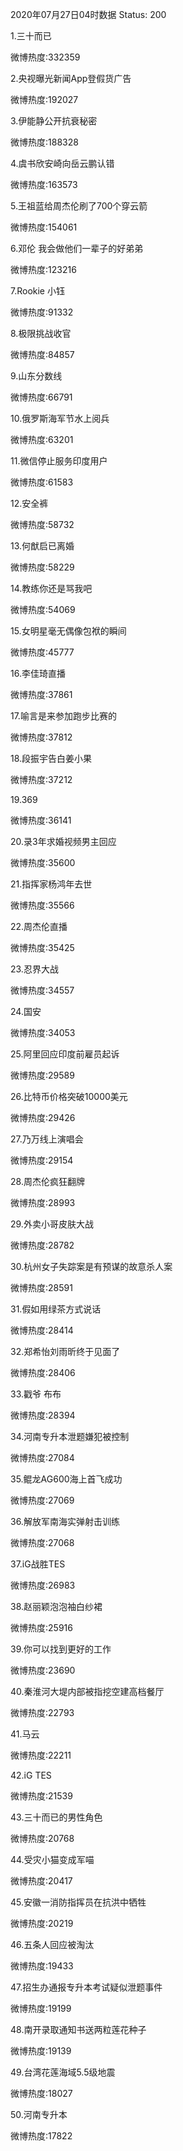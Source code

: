2020年07月27日04时数据
Status: 200

1.三十而已

微博热度:332359

2.央视曝光新闻App登假货广告

微博热度:192027

3.伊能静公开抗衰秘密

微博热度:188328

4.虞书欣安崎向岳云鹏认错

微博热度:163573

5.王祖蓝给周杰伦刷了700个穿云箭

微博热度:154061

6.邓伦 我会做他们一辈子的好弟弟

微博热度:123216

7.Rookie 小钰

微博热度:91332

8.极限挑战收官

微博热度:84857

9.山东分数线

微博热度:66791

10.俄罗斯海军节水上阅兵

微博热度:63201

11.微信停止服务印度用户

微博热度:61583

12.安全裤

微博热度:58732

13.何猷启已离婚

微博热度:58229

14.教练你还是骂我吧

微博热度:54069

15.女明星毫无偶像包袱的瞬间

微博热度:45777

16.李佳琦直播

微博热度:37861

17.喻言是来参加跑步比赛的

微博热度:37812

18.段振宇告白姜小果

微博热度:37212

19.369

微博热度:36141

20.录3年求婚视频男主回应

微博热度:35600

21.指挥家杨鸿年去世

微博热度:35566

22.周杰伦直播

微博热度:35425

23.忍界大战

微博热度:34557

24.国安

微博热度:34053

25.阿里回应印度前雇员起诉

微博热度:29589

26.比特币价格突破10000美元

微博热度:29426

27.乃万线上演唱会

微博热度:29154

28.周杰伦疯狂翻牌

微博热度:28993

29.外卖小哥皮肤大战

微博热度:28782

30.杭州女子失踪案是有预谋的故意杀人案

微博热度:28591

31.假如用绿茶方式说话

微博热度:28414

32.郑希怡刘雨昕终于见面了

微博热度:28406

33.戳爷 布布

微博热度:28394

34.河南专升本泄题嫌犯被控制

微博热度:27084

35.鲲龙AG600海上首飞成功

微博热度:27069

36.解放军南海实弹射击训练

微博热度:27068

37.iG战胜TES

微博热度:26983

38.赵丽颖泡泡袖白纱裙

微博热度:25916

39.你可以找到更好的工作

微博热度:23690

40.秦淮河大堤内部被指挖空建高档餐厅

微博热度:22793

41.马云

微博热度:22211

42.iG TES

微博热度:21539

43.三十而已的男性角色

微博热度:20768

44.受灾小猫变成军喵

微博热度:20417

45.安徽一消防指挥员在抗洪中牺牲

微博热度:20219

46.五条人回应被淘汰

微博热度:19433

47.招生办通报专升本考试疑似泄题事件

微博热度:19199

48.南开录取通知书送两粒莲花种子

微博热度:19139

49.台湾花莲海域5.5级地震

微博热度:18027

50.河南专升本

微博热度:17822

